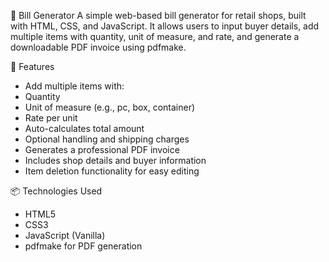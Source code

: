 🧾 Bill Generator
A simple web-based bill generator for retail shops, built with HTML, CSS, and JavaScript. It allows users to input buyer details, add multiple items with quantity, unit of measure, and rate, and generate a downloadable PDF invoice using pdfmake.

🚀 Features
- Add multiple items with:
- Quantity
- Unit of measure (e.g., pc, box, container)
- Rate per unit
- Auto-calculates total amount
- Optional handling and shipping charges
- Generates a professional PDF invoice
- Includes shop details and buyer information
- Item deletion functionality for easy editing

📦 Technologies Used
- HTML5
- CSS3
- JavaScript (Vanilla)
- pdfmake for PDF generation


